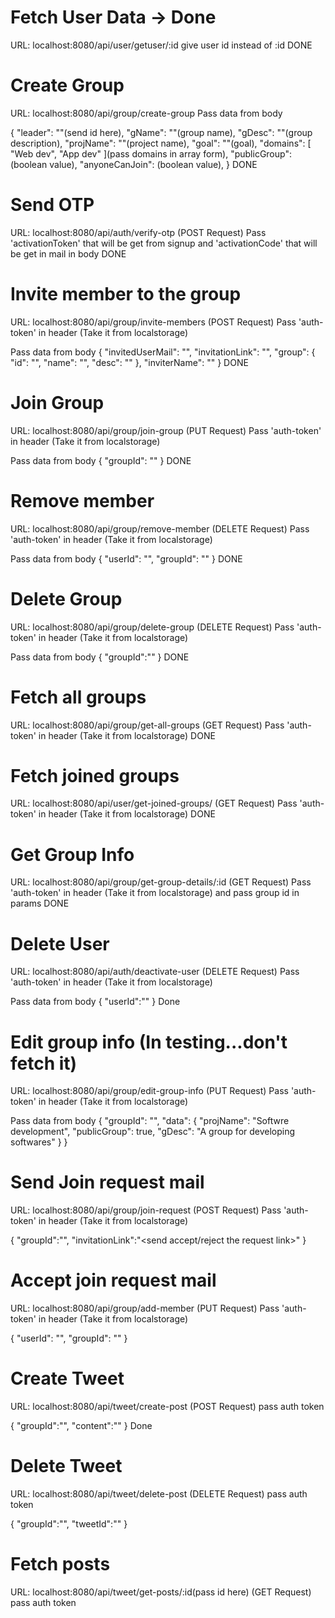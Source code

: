 # Fetch User Data -> Done

URL: localhost:8080/api/user/getuser/:id
give user id instead of :id 
DONE

# Create Group

URL: localhost:8080/api/group/create-group
Pass data from body

{
  "leader": ""(send id here),
  "gName": ""(group name),
  "gDesc": ""(group description),
  "projName": ""(project name),
  "goal": ""(goal),
  "domains": [
    "Web dev",
    "App dev"
  ](pass domains in array form),
  "publicGroup": (boolean value),
  "anyoneCanJoin": (boolean value),
}
DONE

# Send OTP

URL: localhost:8080/api/auth/verify-otp (POST Request)
Pass 'activationToken' that will be get from signup and 'activationCode' that will be get in mail in body
DONE

# Invite member to the group

URL: localhost:8080/api/group/invite-members (POST Request)
Pass 'auth-token' in header (Take it from localstorage)

Pass data from body
{
  "invitedUserMail": "<give mail id of the invited user>",
  "invitationLink": "<give invitation link>",
  "group": {
    "id": "<send group id>",
    "name": "<enter group name>",
    "desc": "<enter group description>"
  },
  "inviterName": "<enter group leader name>"
}
DONE

# Join Group

URL: localhost:8080/api/group/join-group (PUT Request)
Pass 'auth-token' in header (Take it from localstorage)

Pass data from body
{
  "groupId": "<pass group id>"
}
DONE

# Remove member

URL: localhost:8080/api/group/remove-member (DELETE Request)
Pass 'auth-token' in header (Take it from localstorage)

Pass data from body
{
  "userId": "<pass userId of the user who is being removed>",
  "groupId": "<pass group id>"
}
DONE


# Delete Group

URL: localhost:8080/api/group/delete-group (DELETE Request)
Pass 'auth-token' in header (Take it from localstorage)

Pass data from body
{
  "groupId":"<pass group id>"
}
DONE

# Fetch all groups

URL: localhost:8080/api/group/get-all-groups (GET Request)
Pass 'auth-token' in header (Take it from localstorage)
DONE

# Fetch joined groups

URL: localhost:8080/api/user/get-joined-groups/<pass user id here> (GET Request)
Pass 'auth-token' in header (Take it from localstorage)
DONE

# Get Group Info

URL: localhost:8080/api/group/get-group-details/:id (GET Request)
Pass 'auth-token' in header (Take it from localstorage) and pass group id in params
DONE

# Delete User

URL: localhost:8080/api/auth/deactivate-user (DELETE Request)
Pass 'auth-token' in header (Take it from localstorage)

Pass data from body
{
  "userId":"<pass user id>"
}
Done

# Edit group info (In testing...don't fetch it)

URL: localhost:8080/api/group/edit-group-info (PUT Request)
Pass 'auth-token' in header (Take it from localstorage)

Pass data from body
{
  "groupId": "<pass group id>",
  "data": {
    "projName": "Softwre development",
    "publicGroup": true,
    "gDesc": "A group for developing softwares"
  }
}

# Send Join request mail

URL: localhost:8080/api/group/join-request (POST Request)
Pass 'auth-token' in header (Take it from localstorage)

{
  "groupId":"<pass group id>",
  "invitationLink":"<send accept/reject the request link>"
}

# Accept join request mail

URL: localhost:8080/api/group/add-member (PUT Request)
Pass 'auth-token' in header (Take it from localstorage)

{
  "userId": "<pass the userId who will join>",
  "groupId": "<pass group id>"
}

# Create Tweet

URL: localhost:8080/api/tweet/create-post (POST Request)
pass auth token

{
  "groupId":"<group id>",
  "content":"<text>"
}
Done

# Delete Tweet

URL: localhost:8080/api/tweet/delete-post (DELETE Request)
pass auth token

{
  "groupId":"<group id>",
  "tweetId":"<tweet id>"
}

# Fetch posts

URL: localhost:8080/api/tweet/get-posts/:id(pass id here) (GET Request)
pass auth token